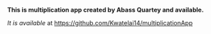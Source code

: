 **This is multiplication app created by Abass Quartey and available.**

*It is available* at https://github.com/Kwatelai14/multiplicationApp